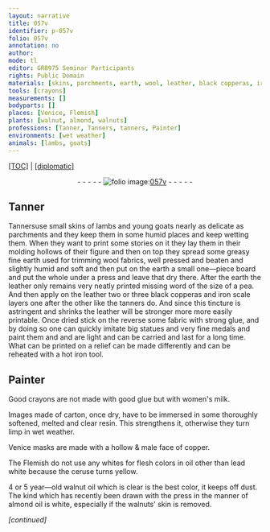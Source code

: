 ```yaml
---
layout: narrative
title: 057v
identifier: p-057v
folio: 057v
annotation: no
author:
mode: tl
editor: GR8975 Seminar Participants
rights: Public Domain
materials: [skins, parchments, earth, wool, leather, black copperas, iron scale, fabric, glue, iron, crayons, women's milk, carton, thoroughly softened, melted and clear resin, copper, oil, lead white, ceruse, walnut oil, almond oil, walnuts' skin]
tools: [crayons]
measurements: []
bodyparts: []
places: [Venice, Flemish]
plants: [walnut, almond, walnuts]
professions: [Tanner, Tanners, tanners, Painter]
environments: [wet weather]
animals: [lambs, goats]
---
```


<p><a href="{{ site.baseurl }}/translation/">[TOC]</a> | <a href="{{ site.baseurl }}/texts/p-057v_tc/" target="_blank">[diplomatic]</a></p><div class="folio" align="center">- - - - - <a href="http://gallica.bnf.fr/ark:/12148/btv1b10500001g/f120.item" target="_blank"><img src="https://cu-mkp.github.io/2017-workshop-edition/assets/photo-icon.png" alt="folio image: " style="display:inline-block; margin-bottom:-3px;"/>057v</a> - - - - - </div>  
  

## <span class="pro">Tanner</span>

 
<span class="pro">Tanners</span>use small <span class="m">skins</span> of <span class="al">lambs</span> and young <span class="al">goats</span> nearly as delicate as <span class="m">parchments</span> and they keep them in some humid places and keep wetting them. When they want to print some stories on it they lay them in their molding hollows of their figure and then on top they spread some greasy fine <span class="m">earth</span> used for trimming <span class="m">wool</span> fabrics, well pressed and beaten and slightly humid and soft and then put on the <span class="m">earth</span> a small one—piece board and put the whole under a press and leave that dry there. After the <span class="m">earth</span> the <span class="m">leather</span> only remains very neatly printed <span class="x">missing word</span> of the size of a pea. And then apply on the <span class="m">leather</span> two or three <span class="m">black copperas</span> and <span class="m">iron scale</span> layers one after the other like the <span class="pro">tanners</span> do. And since this tincture is astringent and shrinks the leather will be stronger more more easily printable. Once dried stick on the reverse some <span class="m">fabric</span> with strong <span class="m">glue</span>, and by doing so one can quickly imitate big statues and very fine medals and paint them and <span class="ill"></span> and are light and can be carried and last for a long time. What can be printed on a relief can be made differently and can be reheated with a hot <span class="m">iron</span> tool.

 
  

## <span class="pro">Painter</span>

 
Good <span class="tl"><span class="m">crayons</span></span> are not made with <span class="del">good</span> <span class="m">glue</span> but with <span class="m">women's milk</span>.
 
Images made of <span class="m">carton</span>, once dry, have to be immersed in some <span class="m">thoroughly softened, melted and clear resin</span>. This strengthens it, otherwise they turn limp in <span class="env">wet weather</span>.
 
<span class="pl">Venice</span> masks are made with a hollow & male face of <span class="m">copper</span>.
 
The <span class="pl">Flemish</span> do not use any whites for flesh colors in <span class="m">oil</span> other than <span class="m">lead white</span> because the <span class="m">ceruse</span> turns yellow.
 
4 or 5 <span class="tmp">year</span>—old <span class="m"><span class="pa">walnut</span> oil</span> which is clear is the best color, it keeps off dust. The kind which has recently been drawn with the press in the manner of <span class="m"><span class="pa">almond</span> oil</span> is white, especially if the <span class="m"><span class="pa">walnuts</span>' skin</span> is removed.
 
*[continued]*
 
